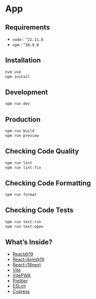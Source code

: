 # App

## Requirements

- `node` : `^22.11.0`
- `npm` : `^10.9.0`

## Installation

```bash
nvm use
npm install
```

## Development

```bash
npm run dev
```

## Production

```bash
npm run build
npm run preview
```

## Checking Code Quality

```bash
npm run lint
npm run lint:fix
```

## Checking Code Formatting

```bash
npm run format
```

## Checking Code Tests

```bash
npm run test:run
npm run test:open
```

## What’s Inside?

- [React@19](https://react.dev)
- [React-dom@19](https://react.dev)
- [React-i18next](https://react.i18next.com/guides/quick-start)
- [Vite](https://vitejs.dev)
- [VitePWA](https://www.npmjs.com/package/vite-plugin-pwa)
- [Prettier](https://prettier.io/)
- [ESLint](https://eslint.org/)
- [Cypress](https://www.cypress.io/)
